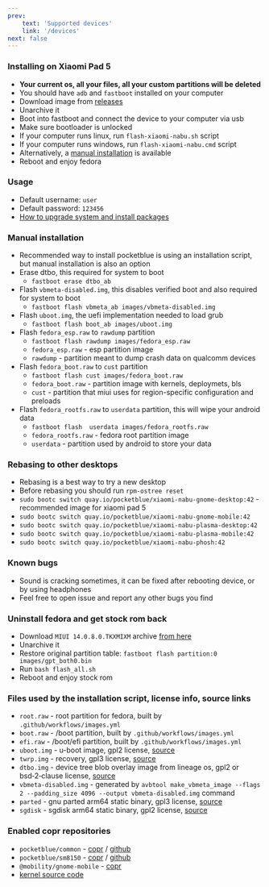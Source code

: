 ```yaml
---
prev:
    text: 'Supported devices'
    link: '/devices'
next: false
---
```

### Installing on Xiaomi Pad 5

- **Your current os, all your files, all your custom partitions will be deleted**
- You should have `adb` and `fastboot` installed on your computer
- Download image from [releases](https://github.com/pocketblue/pocketblue/releases/latest)
- Unarchive it
- Boot into fastboot and connect the device to your computer via usb
- Make sure bootloader is unlocked
- If your computer runs linux, run `flash-xiaomi-nabu.sh` script
- If your computer runs windows, run `flash-xiaomi-nabu.cmd` script
- Alternatively, a [manual installation](#manual-installation) is available
- Reboot and enjoy fedora

### Usage

- Default username: `user`
- Default password: `123456`
- [How to upgrade system and install packages](/etc/installing-packages.md)

### Manual installation

- Recommended way to install pocketblue is using an installation script, but manual installation is also an option
- Erase dtbo, this required for system to boot
  - `fastboot erase dtbo_ab`
- Flash `vbmeta-disabled.img`, this disables verified boot and also required for system to boot
  - `fastboot flash vbmeta_ab images/vbmeta-disabled.img`
- Flash `uboot.img`, the uefi implementation needed to load grub
  - `fastboot flash boot_ab images/uboot.img`
- Flash `fedora_esp.raw` to `rawdump` partition
  - `fastboot flash rawdump images/fedora_esp.raw`
  - `fedora_esp.raw` - esp partition image
  - `rawdump` - partition meant to dump crash data on qualcomm devices
- Flash `fedora_boot.raw` to `cust` partition
  - `fastboot flash cust images/fedora_boot.raw`
  - `fedora_boot.raw` - partition image with kernels, deploymets, bls
  - `cust` - partition that miui uses for region-specific configuration and preloads
- Flash `fedora_rootfs.raw` to `userdata` partition, this will wipe your android data
  - `fastboot flash  userdata images/fedora_rootfs.raw`
  - `fedora_rootfs.raw` - fedora root partition image
  - `userdata` - partition used by android to store your data

### Rebasing to other desktops

- Rebasing is a best way to try a new desktop
- Before rebasing you should run `rpm-ostree reset`
- `sudo bootc switch quay.io/pocketblue/xiaomi-nabu-gnome-desktop:42` - recommended image for xiaomi pad 5
- `sudo bootc switch quay.io/pocketblue/xiaomi-nabu-gnome-mobile:42`
- `sudo bootc switch quay.io/pocketblue/xiaomi-nabu-plasma-desktop:42`
- `sudo bootc switch quay.io/pocketblue/xiaomi-nabu-plasma-mobile:42`
- `sudo bootc switch quay.io/pocketblue/xiaomi-nabu-phosh:42`

### Known bugs

- Sound is cracking sometimes, it can be fixed after rebooting device, or by using headphones
- Feel free to open issue and report any other bugs you find

### Uninstall fedora and get stock rom back

- Download `MIUI 14.0.8.0.TKXMIXM` archive [from here](https://miuirom.org/tablets/xiaomi-pad-5)
- Unarchive it
- Restore original partition table: `fastboot flash partition:0 images/gpt_both0.bin`
- Run `bash flash_all.sh`
- Reboot and enjoy stock rom

### Files used by the installation script, license info, source links

- `root.raw` - root partition for fedora, built by `.github/workflows/images.yml`
- `boot.raw` - /boot partition, built by `.github/workflows/images.yml`
- `efi.raw` - /boot/efi partition, built by `.github/workflows/images.yml`
- `uboot.img` - u-boot image, gpl2 license, [source](https://gitlab.com/sm8150-mainline/u-boot/-/jobs?kind=BUILD)
- `twrp.img` - recovery, gpl3 license, [source](https://github.com/ArKT-7/twrp_device_xiaomi_nabu)
- `dtbo.img` - device tree blob overlay image from lineage os, gpl2 or bsd‑2‑clause license, [source](https://github.com/ArKT-7/automated-nabu-lineage-installer)
- `vbmeta-disabled.img` - generated by `avbtool make_vbmeta_image --flags 2 --padding_size 4096 --output vbmeta-disabled.img` command
- `parted` - gnu parted arm64 static binary, gpl3 license, [source](https://github.com/pocketblue/parted-static)
- `sgdisk` - sgdisk arm64 static binary, gpl2 license, [source](https://github.com/pocketblue/sgdisk-static)

### Enabled copr repositories

- `pocketblue/common` - [copr](https://copr.fedorainfracloud.org/coprs/pocketblue/common) / [github](https://github.com/pocketblue/common-rpms)
- `pocketblue/sm8150` - [copr](https://copr.fedorainfracloud.org/coprs/pocketblue/sm8150) / [github](https://github.com/pocketblue/sm8150-rpms)
- `@mobility/gnome-mobile` - [copr](https://copr.fedorainfracloud.org/coprs/g/mobility/gnome-mobile)
- [kernel source code](https://gitlab.com/sm8150-mainline/linux)
